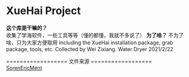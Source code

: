 # XueHai Project
**这个库是干嘛的？**  
收集了学海软件，一些工具等等（懂的都懂，我就不多说了） 
**为了啥？**
不为了啥，只为大家方便取用 
Including the XueHai installation package, grab package, tools, etc. Collected by Wei Zixiang.
Water Dryer 2021/2/22

================== 文件来源 ==================  
[SorenEricMent](https://github.com/SorenEricMent)
